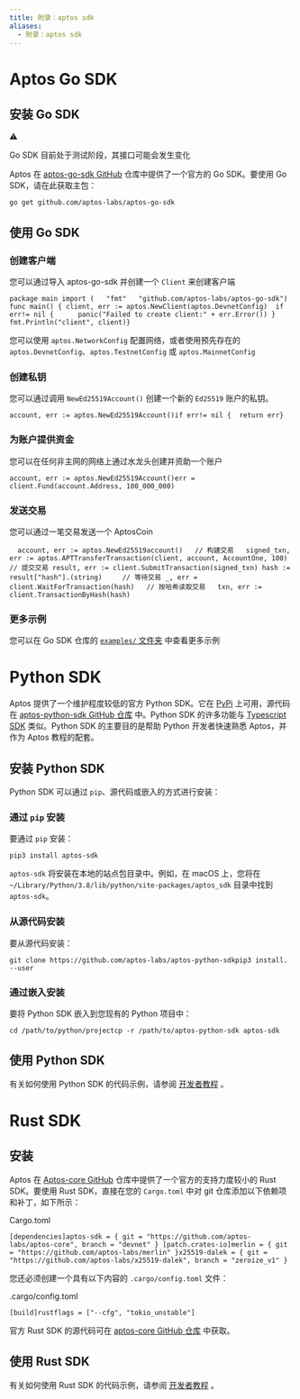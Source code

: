 ```yaml
---
title: 附录：aptos sdk
aliases:
  - 附录：aptos sdk
---
```


# Aptos Go SDK

## 安装 Go SDK

⚠️

Go SDK 目前处于测试阶段，其接口可能会发生变化

Aptos 在 [aptos-go-sdk GitHub](https://github.com/aptos-labs/aptos-go-sdk) 仓库中提供了一个官方的 Go SDK。要使用 Go SDK，请在此获取主包：

```
go get github.com/aptos-labs/aptos-go-sdk
```



## 使用 Go SDK

### 创建客户端

您可以通过导入 aptos-go-sdk 并创建一个 `Client` 来创建客户端

```
package main import (	"fmt"	"github.com/aptos-labs/aptos-go-sdk") func main() {	client, err := aptos.NewClient(aptos.DevnetConfig)	if err!= nil {		panic("Failed to create client:" + err.Error())	}	fmt.Println("client", client)}
```



您可以使用 `aptos.NetworkConfig` 配置网络，或者使用预先存在的 `aptos.DevnetConfig`、`aptos.TestnetConfig` 或 `aptos.MainnetConfig`

### 创建私钥

您可以通过调用 `NewEd25519Account()` 创建一个新的 `Ed25519` 账户的私钥。

```
account, err := aptos.NewEd25519Account()if err!= nil {  return err}
```



### 为账户提供资金

您可以在任何非主网的网络上通过水龙头创建并资助一个账户

```
account, err := aptos.NewEd25519Account()err = client.Fund(account.Address, 100_000_000)
```



### 发送交易

您可以通过一笔交易发送一个 AptosCoin

```
  account, err := aptos.NewEd25519account()   // 构建交易	signed_txn, err := aptos.APTTransferTransaction(client, account, AccountOne, 100) 	// 提交交易	result, err := client.SubmitTransaction(signed_txn)	hash := result["hash"].(string) 	// 等待交易	_, err = client.WaitForTransaction(hash)   // 按哈希读取交易	txn, err := client.TransactionByHash(hash)
```



### 更多示例

您可以在 Go SDK 仓库的 [`examples/` 文件夹](https://github.com/aptos-labs/aptos-go-sdk/tree/main/examples) 中查看更多示例



# Python SDK

Aptos 提供了一个维护程度较低的官方 Python SDK。它在 [PyPi](https://pypi.org/project/aptos-sdk/) 上可用，源代码在 [aptos-python-sdk GitHub 仓库](https://github.com/aptos-labs/aptos-python-sdk) 中。Python SDK 的许多功能与 [Typescript SDK](https://aptos.dev/en/build/sdks/ts-sdk) 类似。Python SDK 的主要目的是帮助 Python 开发者快速熟悉 Aptos，并作为 Aptos 教程的配套。

## 安装 Python SDK

Python SDK 可以通过 `pip`、源代码或嵌入的方式进行安装：

### 通过 `pip` 安装

要通过 `pip` 安装：

```
pip3 install aptos-sdk
```

`aptos-sdk` 将安装在本地的站点包目录中。例如，在 macOS 上，您将在 `~/Library/Python/3.8/lib/python/site-packages/aptos_sdk` 目录中找到 `aptos-sdk`。

### 从源代码安装

要从源代码安装：

```
git clone https://github.com/aptos-labs/aptos-python-sdkpip3 install. --user
```

### 通过嵌入安装

要将 Python SDK 嵌入到您现有的 Python 项目中：


```
cd /path/to/python/projectcp -r /path/to/aptos-python-sdk aptos-sdk
```

## 使用 Python SDK

有关如何使用 Python SDK 的代码示例，请参阅 [开发者教程](https://aptos.dev/en/build/guides) 。


# Rust SDK

## 安装

Aptos 在 [Aptos-core GitHub](https://github.com/aptos-labs/aptos-core/tree/main/sdk) 仓库中提供了一个官方的支持力度较小的 Rust SDK。要使用 Rust SDK，直接在您的 `Cargo.toml` 中对 git 仓库添加以下依赖项和补丁，如下所示：

Cargo.toml

```
[dependencies]aptos-sdk = { git = "https://github.com/aptos-labs/aptos-core", branch = "devnet" } [patch.crates-io]merlin = { git = "https://github.com/aptos-labs/merlin" }x25519-dalek = { git = "https://github.com/aptos-labs/x25519-dalek", branch = "zeroize_v1" }
```

您还必须创建一个具有以下内容的 `.cargo/config.toml` 文件：

.cargo/config.toml

```
[build]rustflags = ["--cfg", "tokio_unstable"]
```

官方 Rust SDK 的源代码可在 [aptos-core GitHub 仓库](https://github.com/aptos-labs/aptos-core/tree/main/sdk) 中获取。

## 使用 Rust SDK

有关如何使用 Rust SDK 的代码示例，请参阅 [开发者教程](https://aptos.dev/en/build/guides) 。